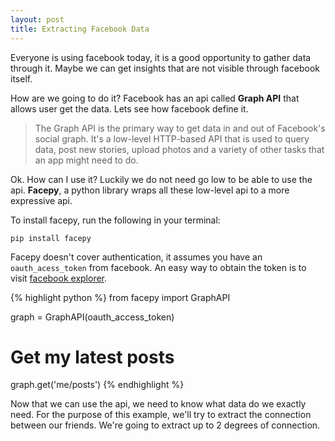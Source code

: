 ```yaml
---
layout: post
title: Extracting Facebook Data
---
```


Everyone is using facebook today, it is a good opportunity to gather data through it. Maybe we can get insights that are not visible through facebook itself.

How are we going to do it? Facebook has an api called __Graph API__ that allows user get the data. Lets see how facebook define it.

> The Graph API is the primary way to get data in and out of Facebook's social graph. It's a low-level HTTP-based API that is used to query data, post new stories, upload photos and a variety of other tasks that an app might need to do.


Ok. How can I use it? Luckily we do not need go low to be able to use the api. __Facepy__, a python library wraps all these low-level api to a more expressive api. 

To install facepy, run the following in your terminal:

```
pip install facepy
```

Facepy doesn't cover authentication, it assumes you have an `oauth_acess_token` from facebook. An easy way to obtain the token is to visit [facebook explorer][facebook-explorer].

{% highlight python %}
from facepy import GraphAPI

graph = GraphAPI(oauth_access_token)

# Get my latest posts
graph.get('me/posts')
{% endhighlight %}

Now that we can use the api, we need to know what data do we exactly need. For the purpose of this example, we'll try to extract the connection between our friends. We're going to extract up to 2 degrees of connection.



[facebook-explorer]: https://developers.facebook.com/tools/explorer